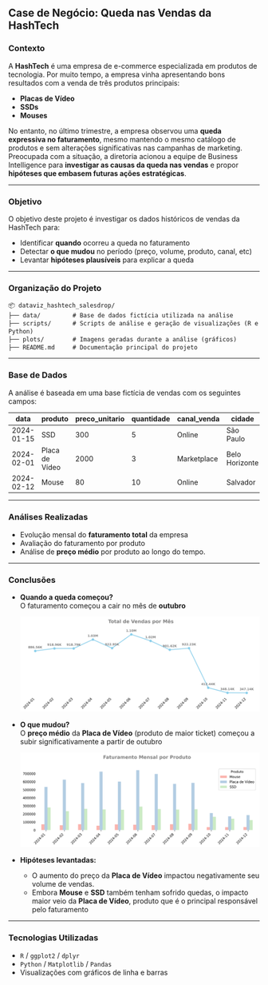 ## Case de Negócio: Queda nas Vendas da HashTech

### Contexto

A **HashTech** é uma empresa de e-commerce especializada em produtos de tecnologia. Por muito tempo, a empresa vinha apresentando bons resultados com a venda de três produtos principais:

- **Placas de Vídeo**
- **SSDs**
- **Mouses**

No entanto, no último trimestre, a empresa observou uma **queda expressiva no faturamento**, mesmo mantendo o mesmo catálogo de produtos e sem alterações significativas nas campanhas de marketing. Preocupada com a situação, a diretoria acionou a equipe de Business Intelligence para **investigar as causas da queda nas vendas** e propor **hipóteses que embasem futuras ações estratégicas**.

---

### Objetivo

O objetivo deste projeto é investigar os dados históricos de vendas da HashTech para:

- Identificar **quando** ocorreu a queda no faturamento
- Detectar **o que mudou** no período (preço, volume, produto, canal, etc)
- Levantar **hipóteses plausíveis** para explicar a queda

---

### Organização do Projeto

```text
📦 dataviz_hashtech_salesdrop/
├── data/         # Base de dados fictícia utilizada na análise
├── scripts/      # Scripts de análise e geração de visualizações (R e Python)
├── plots/        # Imagens geradas durante a análise (gráficos)
├── README.md     # Documentação principal do projeto
```
---

### Base de Dados

A análise é baseada em uma base fictícia de vendas com os seguintes campos:

| data       | produto         | preco_unitario | quantidade | canal_venda | cidade         |
|------------|------------------|----------------|------------|-------------|----------------|
| 2024-01-15 | SSD              | 300            | 5          | Online      | São Paulo      |
| 2024-02-01 | Placa de Vídeo   | 2000           | 3          | Marketplace | Belo Horizonte |
| 2024-02-12 | Mouse            | 80             | 10         | Online      | Salvador       |

---

### Análises Realizadas

- Evolução mensal do **faturamento total** da empresa
- Avaliação do faturamento por produto
- Análise de **preço médio** por produto ao longo do tempo.

---

### Conclusões

- **Quando a queda começou?**  
  O faturamento começou a cair no mês de **outubro**
  
  ![Faturamento Mensal](plots/plots_python/faturamento_mensal.png)

- **O que mudou?**  
  O **preço médio** da **Placa de Vídeo** (produto de maior ticket) começou a subir significativamente a partir de outubro

  ![Faturamento por Produto](plots/plots_python/faturamento_mensal_produto.png)

- **Hipóteses levantadas:**  
  - O aumento do preço da **Placa de Vídeo** impactou negativamente seu volume de vendas.  
  - Embora **Mouse** e **SSD** também tenham sofrido quedas, o impacto maior veio da **Placa de Vídeo**, produto que é o principal responsável pelo faturamento

---

### Tecnologias Utilizadas

- `R` / `ggplot2` / `dplyr`
- `Python` / `Matplotlib` / `Pandas`
- Visualizações com gráficos de linha e barras

